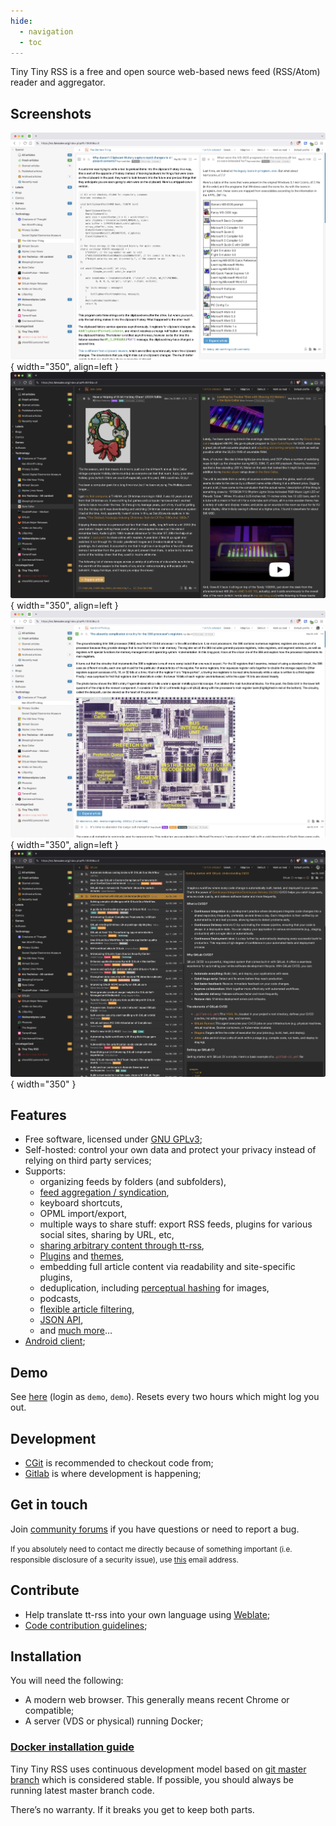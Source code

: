 ```yaml
---
hide:
  - navigation
  - toc
---
```


<style>
  .md-typeset h1,
  .md-content__button {
    display: none;
  }
</style>

Tiny Tiny RSS is a free and open source web-based news feed (RSS/Atom) reader and aggregator.

## Screenshots

![](images/tt-rss/25.05/Screenshot_2025-05-10_at_09.20.55.webp){ width="350", align=left }
![](images/tt-rss/25.05/Screenshot_2025-05-10_at_09.22.19.webp){ width="350", align=left }
![](images/tt-rss/25.05/Screenshot_2025-05-10_at_09.21.21.webp){ width="350", align=left }
![](images/tt-rss/25.05/Screenshot_2025-05-10_at_09.22.50.webp){ width="350" }

## Features

-   Free software, licensed under [GNU GPLv3](http://www.gnu.org/copyleft/gpl.html);
-   Self-hosted: control your own data and protect your privacy instead of relying on third party services;
-   Supports:
    -   organizing feeds by folders (and subfolders),
    -   [feed aggregation / syndication](wiki/GeneratedFeeds.md),
    -   keyboard shortcuts,
    -   OPML import/export,
    -   multiple ways to share stuff: export RSS feeds, plugins for various social sites, sharing by URL, etc,
    -   [sharing arbitrary content through tt-rss](wiki/ShareAnything.md),
    -   [Plugins](Plugins.md) and [themes](Themes.md),
    -   embedding full article content via readability and site-specific plugins,
    -   deduplication, including [perceptual hashing](https://git.tt-rss.org/fox/ttrss-perceptual-image-hash) for images,
    -   podcasts,
    -   [flexible article filtering](wiki/ContentFilters.md),
    -   [JSON API](ApiReference.md),
    -   and [much more](https://gitlab.tt-rss.org/tt-rss/plugins)…
-   [Android client](AndroidClient.md);

## Demo

See [here](https://demo.tt-rss.org/) (login as ``demo``, ``demo``). Resets every two hours which might log you out.

## Development

* [CGit](https://git.tt-rss.org) is recommended to checkout code from;
* [Gitlab](https://gitlab.tt-rss.org/tt-rss/tt-rss) is where development is happening;

## Get in touch

Join [community forums](https://community.tt-rss.org/) if you have questions or need to report a bug.

<small>If you absolutely need to contact me directly because of something important (i.e. responsible disclosure of a security issue), use [this](mailto:cthulhoo@gmail.com) email address.</small>

## Contribute

* Help translate tt-rss into your own language using [Weblate](https://hosted.weblate.org/engage/tt-rss/);
* [Code contribution guidelines](https://gitlab.tt-rss.org/tt-rss/tt-rss/-/blob/master/CONTRIBUTING.md?ref_type=heads);

## Installation

You will need the following:

* A modern web browser. This generally means recent Chrome or compatible;
* A server (VDS or physical) running Docker;

### [Docker installation guide](wiki/InstallationNotes.md)

Tiny Tiny RSS uses continuous development model based on [git master branch](https://git.tt-rss.org/fox/tt-rss.git/) which is considered stable. If possible, you should always be running latest master branch code.

There’s no warranty. If it breaks you get to keep both parts.
